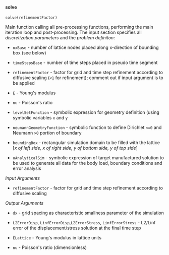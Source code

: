 #### solve

`solve(refinementFactor)`

Main function calling all pre-processing functions, performing the main iteration loop and post-processing. The input section specifies all _discretization parameters_ and the _problem definiton_:

 - `nxBase` - number of lattice nodes placed along x-direction of bounding box (see below)

 - `timeStepsBase` - number of time steps placed in pseudo time segment

- `refinementFactor` - factor for grid and time step refinement according to diffusive scaling (`<1` for refinement); comment out if input argument is to be applied

 - `E` - Young's modulus

 - `nu` - Poisson's ratio

 - `levelSetFunction` - symbolic expression for geometry definition (using symbolic variables `x` and `y`

 - `neumannGeometryFunction` - symbolic function to define Dirichlet `<=0` and Neumann `>0` portion of boundary

 - `boundingBox` - rectangular simulation domain to be filled with the lattice [_x of left side, x of right side, y of bottom side, y of top side_]

 - `uAnalyticalSim` - symbolic expression of target manufactured solution to be used to generate all data for the body load, boundary conditions and error analysis

_Input Arguments_

- `refinementFactor` - factor for grid and time step refinement according to diffusive scaling

_Output Arguments_

- `dx` - grid spacing as characteristic smallness parameter of the simulation

- `L2ErrorDisp`, `LinfErrorDisp`,`L2ErrorStress`, `LinfErrorStress` - L2/Linf error of the displacement/stress solution at the final time step

- `ELattice` - Young's modulus in lattice units

- `nu` - Poisson's ratio (dimensionless)